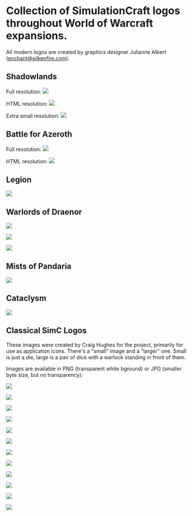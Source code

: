 # Collection of SimulationCraft logos throughout World of Warcraft expansions.

All modern logos are created by graphics designer Julianne Albert (enchant@silkenfire.com). 

## Shadowlands

Full resolution:
![](https://raw.githubusercontent.com/wiki/simulationcraft/simc/logos/shadowlands/shadowlandslogofull.png)

HTML resolution:
![](https://raw.githubusercontent.com/wiki/simulationcraft/simc/logos/shadowlands/shadowlandslogo800.png)

Extra small resolution:
![](https://raw.githubusercontent.com/wiki/simulationcraft/simc/logos/shadowlands/shadowlandslogo350.png)


## Battle for Azeroth

Full resolution:
![](https://raw.githubusercontent.com/wiki/simulationcraft/simc/logos/bfa/simbfamasterfinal01.png)

HTML resolution:
![](https://raw.githubusercontent.com/wiki/simulationcraft/simc/logos/bfa/simbfamaster06.png)

## Legion

![](https://raw.githubusercontent.com/wiki/simulationcraft/simc/logos/legion/simc-legion.jpg)

## Warlords of Draenor

![](https://raw.githubusercontent.com/wiki/simulationcraft/simc/logos/wod/wodlogo550.png)

![](https://raw.githubusercontent.com/wiki/simulationcraft/simc/logos/wod/wodlogo550b.png)

![](https://raw.githubusercontent.com/wiki/simulationcraft/simc/logos/wod/wodlogo550white.png)

## Mists of Pandaria

![](https://raw.githubusercontent.com/wiki/simulationcraft/simc/logos/mop/Welcome.png)

## Cataclysm

![](https://raw.githubusercontent.com/wiki/simulationcraft/simc/logos/cataclysm/Welcome.png)

## Classical SimC Logos
These images were created by Craig Hughes for the project, primarily for use as application icons. There's a "small" image and a "larger" one. Small is just a die, large is a pair of dice with a warlock standing in front of them.

Images are available in PNG (transparent white bground) or JPG (smaller byte size, but no transparency):

![](https://raw.githubusercontent.com/wiki/simulationcraft/simc/logos/classical/SimC_Logo_16x16.jpg)

![](https://raw.githubusercontent.com/wiki/simulationcraft/simc/logos/classical/SimC_Logo_16x16.png)

![](https://raw.githubusercontent.com/wiki/simulationcraft/simc/logos/classical/SimC_Logo_32x32.jpg)

![](https://raw.githubusercontent.com/wiki/simulationcraft/simc/logos/classical/SimC_Logo_32x32.png)

![](https://raw.githubusercontent.com/wiki/simulationcraft/simc/logos/classical/SimC_Logo_48x48.jpg)

![](https://raw.githubusercontent.com/wiki/simulationcraft/simc/logos/classical/SimC_Logo_48x48.png)

![](https://raw.githubusercontent.com/wiki/simulationcraft/simc/logos/classical/SimC_Logo_64x64.jpg)

![](https://raw.githubusercontent.com/wiki/simulationcraft/simc/logos/classical/SimC_Logo_64x64.png)

![](https://raw.githubusercontent.com/wiki/simulationcraft/simc/logos/classical/SimC_Logo_128x128.jpg)

![](https://raw.githubusercontent.com/wiki/simulationcraft/simc/logos/classical/SimC_Logo_128x128.png)

![](https://raw.githubusercontent.com/wiki/simulationcraft/simc/logos/classical/SimC_Logo_512x512.jpg)

![](https://raw.githubusercontent.com/wiki/simulationcraft/simc/logos/classical/SimC_Logo_512x512.png)